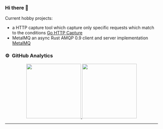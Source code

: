 ### Hi there 👋

Current hobby projects:

- a HTTP capture tool which capture only specific requests which match to the conditions [Go HTTP Capture](https://github.com/jonasrichard/go-http-capture)
- MetalMQ an async Rust AMQP 0.9 client and server implementation [MetalMQ](https://github.com/jonasrichard/metalmq)

<!--
**jonasrichard/jonasrichard** is a ✨ _special_ ✨ repository because its `README.md` (this file) appears on your GitHub profile.

Here are some ideas to get you started:

- 🔭 I’m currently working on ...
- 🌱 I’m currently learning ...
- 👯 I’m looking to collaborate on ...
- 🤔 I’m looking for help with ...
- 💬 Ask me about ...
- 📫 How to reach me: ...
- 😄 Pronouns: ...
- ⚡ Fun fact: ...
-->

### ⚙️ &nbsp;GitHub Analytics

<p align="center">
<a href="https://github.com/jonasrichard">
  <img height="180em" src="https://github-readme-stats-eight-theta.vercel.app/api?username=jonasrichard&show_icons=true&theme=buefy&include_all_commits=true&count_private=true"/>
  <img height="180em" src="https://github-readme-stats-eight-theta.vercel.app/api/top-langs/?username=jonasrichard&layout=compact&langs_count=8&theme=buefy"/>
</a>
</p>

---
